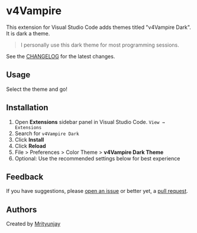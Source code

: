 # v4Vampire

This extension for Visual Studio Code adds themes titled "v4Vampire Dark". It is dark a theme.

> I personally use this dark theme for most programming sessions.

See the [CHANGELOG](CHANGELOG.md) for the latest changes.

## Usage

Select the theme and go!

## Installation

1. Open **Extensions** sidebar panel in Visual Studio Code. `View → Extensions`
1. Search for `v4Vampire Dark`
1. Click **Install**
1. Click **Reload**
1. File > Preferences > Color Theme > **v4Vampire Dark Theme**
1. Optional: Use the recommended settings below for best experience

## Feedback

If you have suggestions, please [open an issue](https://github.com/mrityunjay38/v4Vampire/issues) or better yet, a [pull request](https://github.com/mrityunjay38/v4Vampire/pulls).

## Authors

Created by [Mrityunjay](https://github.com/mrityunjay38)